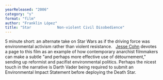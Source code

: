 ```yaml
---
yearReleased: "2006"
category: "s"
format: "film"
author: "Franklin López"
title: "Star 			Non-violent Civil Disobedience"
---
```

5 minute short: an alternate take on Star Wars as  if the driving force was environmental activism rather than violent resistance.
 
<a href="biblio.htm#Cohn 2014">Jesse Cohn</a> devotes a  page to this film as an example of how contemporary anarchist filmmakers can  make a subtle "and perhaps more effective use of détournement," sending  up reformist and pacifist environmental politics. Perhaps the nicest touch in  the narrative is Darth Vader being required to submit an Environmental Impact  Statement before deploying the Death Star.